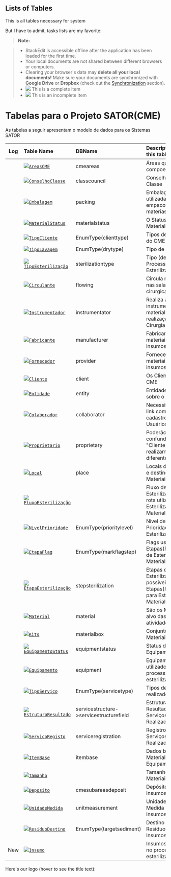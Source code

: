 Lists of Tables
---------------

This is all tables necessary for system

But I have to admit, tasks lists are my favorite:

> **Note:**

> - StackEdit is accessible offline after the application has been loaded for the first time.
> - Your local documents are not shared between different browsers or computers.
> - Clearing your browser's data may **delete all your local documents!** Make sure your documents are synchronized with **Google Drive** or **Dropbox** (check out the [<i class="icon-refresh"></i> Synchronization](#synchronization) section).
> - ![](http://findicons.com/files/icons/2652/gentleface/16/checkbox_checked_icon.png) This is a complete item
> - ![](http://findicons.com/files/icons/2652/gentleface/16/checkbox_unchecked_icon.png) This is an incomplete item

# Tabelas para o Projeto SATOR(CME)
As tabelas a seguir apresentam o modelo de dados para os Sistemas SATOR

| Log | Table Name | DBName | Description for this table |
|:--: | :--------- | :----- | :------------------------- |
|   | ![](http://findicons.com/files/icons/2652/gentleface/16/checkbox_checked_icon.png)[`AreasCME`](tables/AreasCME.md) | cmeareas | Áreas que compoem o CME |
|   | ![](http://findicons.com/files/icons/2652/gentleface/16/checkbox_checked_icon.png)[`ConselhoClasse`](tables/ConselhoClasse.md) | classcouncil | Conselho de Classe |
|   | ![](http://findicons.com/files/icons/2652/gentleface/16/checkbox_checked_icon.png)[`Embalagem`](tables/Embalagem.md) | packing | Embalagens utilizadas para empacotar os materias |
|   | ![](http://findicons.com/files/icons/2652/gentleface/16/checkbox_checked_icon.png)[`MaterialStatus`](tables/MaterialStatus.md) | materialstatus | O Status atual do Material |
|   | ![](http://findicons.com/files/icons/2652/gentleface/16/checkbox_checked_icon.png)[`TipoCliente`](tables/TipoCliente.md) | EnumType(clienttype) | Tipos de Clientes do CME |
|   | ![](http://findicons.com/files/icons/2652/gentleface/16/checkbox_checked_icon.png)[`TipoLavagem`](tables/TipoLavagem.md) | EnumType(drytype) | Tipo de Lavagem  |
|   | ![](http://findicons.com/files/icons/2652/gentleface/16/checkbox_checked_icon.png)[`TipoEsterilização`](tables/TipoEsterilizacao.md) | sterilizationtype | Tipo (de Processo) de Esterilização. |
|   | ![](http://findicons.com/files/icons/2652/gentleface/16/checkbox_checked_icon.png)[`Circulante`](tables/Circulante.md) | flowing | Circula material nas salas cirurgicas |
|   | ![](http://findicons.com/files/icons/2652/gentleface/16/checkbox_checked_icon.png)[`Instrumentador`](tables/Instrumentador.md) | instrumentator | Realiza a instrumentação de material durante a realização da Cirurgia |
|   | ![](http://findicons.com/files/icons/2652/gentleface/16/checkbox_checked_icon.png)[`Fabricante`](tables/Fabricante.md) | manufacturer | Fabricantes de materiais ou insumos  |
|   | ![](http://findicons.com/files/icons/2652/gentleface/16/checkbox_checked_icon.png)[`Fornecedor`](tables/Fornecedor.md) | provider | Fornecedores de materiais ou insumos  |
|   | ![](http://findicons.com/files/icons/2652/gentleface/16/checkbox_checked_icon.png)[`Cliente`](tables/Cliente.md) | client | Os Clientes do CME |
|   | ![](http://findicons.com/files/icons/2652/gentleface/16/checkbox_checked_icon.png)[`Entidade`](tables/Entidade.md) | entity | Entidade, detalhes sobre o Hospital  |
|   | ![](http://findicons.com/files/icons/2652/gentleface/16/checkbox_checked_icon.png)[`Colaborador`](tables/Colaborador.md) | collaborator | Necessita fazer link com o cadastro de Usuários |
|   | ![](http://findicons.com/files/icons/2652/gentleface/16/checkbox_checked_icon.png)[`Proprietario`](tables/Proprietario.md) | proprietary | Poderão confundir-se com "Cliente", mas realizam papéis diferentes |
|   | ![](http://findicons.com/files/icons/2652/gentleface/16/checkbox_checked_icon.png)[`Local`](tables/Local.md) | place | Locais de origem e destino dos Materiais |
|   | ![](http://findicons.com/files/icons/2652/gentleface/16/checkbox_checked_icon.png)[`FluxoEsterilização`](tables/FluxoEsterilizacao.md) |  | Fluxo de Esterilização é a rota utlizada para Esterilizar o Material |
|   | ![](http://findicons.com/files/icons/2652/gentleface/16/checkbox_checked_icon.png)[`NivelPrioridade`](tables/NivelPrioridade.md) | EnumType(prioritylevel) | Nivel de Prioridade de Esterilização |
|   | ![](http://findicons.com/files/icons/2652/gentleface/16/checkbox_checked_icon.png)[`EtapaFlag`](tables/EtapaFlag.md) | EnumType(markflagstep) | Flags usadas nas  Etapas(Processos) de Esterilizar do Material |
|   | ![](http://findicons.com/files/icons/2652/gentleface/16/checkbox_checked_icon.png)[`EtapaEsterilização`](tables/EtapaEsterilizacao.md) | stepsterilization | Etapas de Esterilização são possiveis Etapas(Processos) para Esterilizar o Material |
|   | ![](http://findicons.com/files/icons/2652/gentleface/16/checkbox_checked_icon.png)[`Material`](tables/Material.md) | material | São os Materiasi, alvo das atividades do CME |
|   | ![](http://findicons.com/files/icons/2652/gentleface/16/checkbox_checked_icon.png)[`Kits`](tables/Kit.md) | materialbox | Conjunto de Materiais |
|   | ![](http://findicons.com/files/icons/2652/gentleface/16/checkbox_checked_icon.png)[`EquipamentoStatus`](tables/EquipamentoStatus.md) | equipmentstatus | Status do Equipamento |
|   | ![](http://findicons.com/files/icons/2652/gentleface/16/checkbox_checked_icon.png)[`Equipamento`](tables/Equipamento.md) | equipment | Equipamentos utilizados no processo de esterilização |
|   | ![](http://findicons.com/files/icons/2652/gentleface/16/checkbox_checked_icon.png)[`TipoServico`](tables/TipoServico.md) | EnumType(servicetype) | Tipos de Serviços realizados |
|   | ![](http://findicons.com/files/icons/2652/gentleface/16/checkbox_checked_icon.png)[`EstruturaResultado`](tables/EstruturaResultado.md) | servicestructure->servicestructurefield | Estrutura dos Resultados dos Serviços Realizados |
|   | ![](http://findicons.com/files/icons/2652/gentleface/16/checkbox_checked_icon.png)[`ServicoRegisto`](tables/ServicoRegistro.md) | serviceregistration | Registro dos Serviços Realizados |
|   | ![](http://findicons.com/files/icons/2652/gentleface/16/checkbox_checked_icon.png)[`ItemBase`](tables/ItemBase.md) | itembase | Dados base para Material e Equipamento |
|   | ![](http://findicons.com/files/icons/2652/gentleface/16/checkbox_checked_icon.png)[`Tamanho`](tables/Tamanho.md) |  | Tamanhos para Materiais e Kits |
|   | ![](http://findicons.com/files/icons/2652/gentleface/16/checkbox_checked_icon.png)[`Deposito`](tables/Deposito.md) | cmesubareasdeposit | Depósitos para Insumos |
|   | ![](http://findicons.com/files/icons/2652/gentleface/16/checkbox_checked_icon.png)[`UnidadeMedida`](tables/UnidadeMedida.md) | unitmeasurement | Unidade de Medida para Insumos |
|   | ![](http://findicons.com/files/icons/2652/gentleface/16/checkbox_checked_icon.png)[`ResiduoDestino`](tables/ResiduoDestino.md) | EnumType(targetsediment) | Destino de Residuos dos Insumos |
|New| ![](http://findicons.com/files/icons/2652/gentleface/16/checkbox_unchecked_icon.png)[`Insumo`](tables/Insumo.md) |  | Insumos utilizados no processo de esterilização |


Here's our logo (hover to see the title text):

